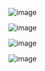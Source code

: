 ![image](https://github.com/socloseeee/FileParserChatGPT/assets/65871712/89a0428a-0e9e-4e47-9895-5758704c384b)

![image](https://github.com/socloseeee/FileParserChatGPT/assets/65871712/b2a9fa1f-6542-4335-9e9c-967b2ba80a6d)

![image](https://github.com/socloseeee/FileParserChatGPT/assets/65871712/3905138d-7289-44e9-8ca6-052ae95df826)

![image](https://github.com/socloseeee/FileParserChatGPT/assets/65871712/78e401d9-1a08-4aa3-a532-0911642beb25)
